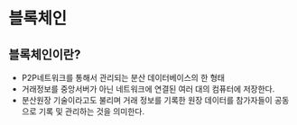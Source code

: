 # 블록체인

## 블록체인이란?
* P2P네트워크를 통해서 관리되는 분산 데이터베이스의 한 형태
* 거래정보를 중앙서버가 아닌 네트워크에 연결된 여러 대의 컴퓨터에 저장한다.
* 분산원장 기술이라고도 불리며 거래 정보를 기록한 원장 데이터를 참가자들이 공동으로 기록 및 관리하는 것을 의미한다.
